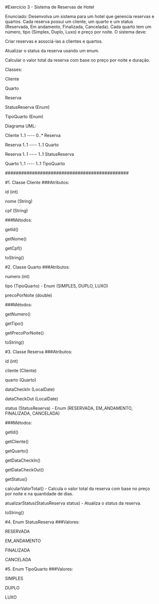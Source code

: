 #Exercício 3 - Sistema de Reservas de Hotel

Enunciado:
Desenvolva um sistema para um hotel que gerencia reservas e quartos. Cada reserva possui um cliente, um quarto e um status (Reservada, Em andamento, Finalizada, Cancelada). Cada quarto tem um número, tipo (Simples, Duplo, Luxo) e preço por noite. O sistema deve:

Criar reservas e associá-las a clientes e quartos.

Atualizar o status da reserva usando um enum.

Calcular o valor total da reserva com base no preço por noite e duração.

Classes:

Cliente

Quarto

Reserva

StatusReserva (Enum)

TipoQuarto (Enum)

Diagrama UML:

Cliente 1..1 ---- 0..* Reserva

Reserva 1..1 ---- 1..1 Quarto

Reserva 1..1 ---- 1..1 StatusReserva

Quarto 1..1 ---- 1..1 TipoQuarto

##############################################

#1. Classe Cliente
###Atributos:

id (int)

nome (String)

cpf (String)

###Métodos:

getId()

getNome()

getCpf()

toString()

#2. Classe Quarto
###Atributos:

numero (int)

tipo (TipoQuarto) - Enum (SIMPLES, DUPLO, LUXO)

precoPorNoite (double)

###Métodos:

getNumero()

getTipo()

getPrecoPorNoite()

toString()

#3. Classe Reserva
###Atributos:

id (int)

cliente (Cliente)

quarto (Quarto)

dataCheckIn (LocalDate)

dataCheckOut (LocalDate)

status (StatusReserva) - Enum (RESERVADA, EM_ANDAMENTO, FINALIZADA, CANCELADA)

###Métodos:

getId()

getCliente()

getQuarto()

getDataCheckIn()

getDataCheckOut()

getStatus()

calcularValorTotal() - Calcula o valor total da reserva com base no preço por noite e na quantidade de dias.

atualizarStatus(StatusReserva status) - Atualiza o status da reserva.

toString()

#4. Enum StatusReserva
###Valores:

RESERVADA

EM_ANDAMENTO

FINALIZADA

CANCELADA

#5. Enum TipoQuarto
###Valores:

SIMPLES

DUPLO

LUXO

